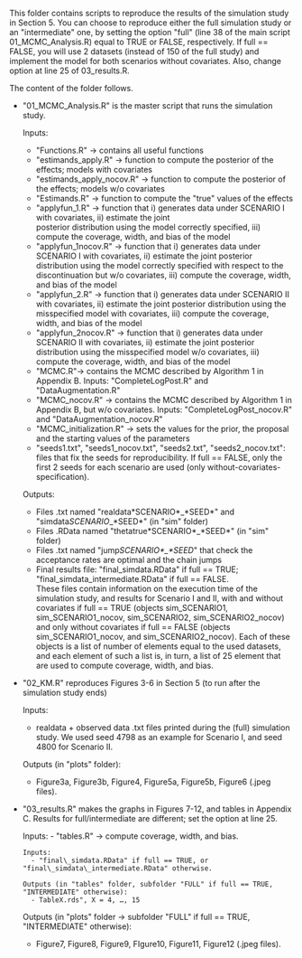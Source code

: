 This folder contains scripts to reproduce the results of the simulation study in Section 5. 
You can choose to reproduce either the full simulation study or an "intermediate" one, by setting the option "full" (line 38 of the main script 01_MCMC_Analysis.R) equal to TRUE or FALSE, respectively. 
If full == FALSE, you will use 2 datasets (instead of 150 of the full study) and implement the model for both scenarios without covariates.
Also, change option at line 25 of 03\_results.R.

The content of the folder follows.

- "01\_MCMC\_Analysis.R" is the master script that runs the simulation study.
  
  Inputs: 
  - "Functions.R" -> contains all useful functions
  - "estimands\_apply.R" -> function to compute the posterior of the effects; models with covariates
  - "estimands\_apply\_nocov.R" -> function to compute the posterior of the effects; models w/o covariates
  - "Estimands.R" -> function to compute the "true" values of the effects
  - "applyfun\_1.R" -> function that i) generates data under SCENARIO I with covariates, ii) estimate the joint    
     posterior distribution using the model correctly specified, iii) compute the coverage, width, and bias of the 
     model
  - "applyfun\_1nocov.R" -> function that i) generates data under SCENARIO I with covariates, ii) estimate the joint
     posterior distribution using the model correctly specified with respect to the discontinuation but w/o covariates, 
     iii) compute the coverage, width, and bias of the model
  - "applyfun\_2.R" -> function that i) generates data under SCENARIO II with covariates, ii) estimate the joint 
     posterior distribution using the misspecified model with covariates, iii) compute the coverage, width, and bias of 
     the model
  - "applyfun\_2nocov.R" -> function that i) generates data under SCENARIO II with covariates, ii) estimate the joint 
     posterior distribution using the misspecified model w/o covariates, iii) compute the coverage, width, and bias of 
     the model
  - "MCMC.R"-> contains the MCMC described by Algorithm 1 in Appendix B. 
       Inputs: "CompleteLogPost.R" and "DataAugmentation.R"
  - "MCMC\_nocov.R" -> contains the MCMC described by Algorithm 1 in Appendix B, but w/o covariates. 
       Inputs: "CompleteLogPost\_nocov.R" and "DataAugmentation\_nocov.R"
  - "MCMC\_initialization.R" -> sets the values for the prior, the proposal and the starting values of the parameters
  - "seeds1.txt", "seeds1\_nocov.txt", "seeds2.txt", "seeds2\_nocov.txt": files that fix the seeds for reproducibility. 
     If full == FALSE, only the first 2 seeds for each scenario are used (only without-covariates-specification). 

   Outputs:
  - Files .txt named "realdata\*SCENARIO\*\_\*SEED\*" and "simdata*SCENARIO*\_\*SEED\*" (in "sim" folder)
  - Files .RData named "thetatrue\*SCENARIO\*\_\*SEED\*" (in "sim" folder)
  - Files .txt named "jump*SCENARIO\*\_\*SEED*" that check the acceptance rates are optimal and the chain jumps
  - Final results file: "final\_simdata.RData" if full == TRUE; "final\_simdata\_intermediate.RData" if full == FALSE.    
    These files contain information on the execution time of the simulation study, and results for Scenario I and II, 
    with and without covariates if full == TRUE (objects sim\_SCENARIO1, sim\_SCENARIO1\_nocov, 
     sim\_SCENARIO2, sim\_SCENARIO2\_nocov) and only without covariates if full == FALSE (objects sim\_SCENARIO1\_nocov, 
     and sim\_SCENARIO2\_nocov). Each of these objects is a list of number of elements equal to the used 
     datasets, and each element of such a list is, in turn, a list of 25 element that are used to compute coverage, 
     width, and bias. 
- "02\_KM.R" reproduces Figures 3-6 in Section 5 (to run after the simulation study ends)

  Inputs:
  
  - realdata + observed data .txt files printed during the (full) simulation study. We used seed 4798 as an example for 
     Scenario I, and seed 4800 for Scenario II. 
  
  Outputs (in "plots" folder):
  
   - Figure3a, Figure3b, Figure4, Figure5a, Figure5b, Figure6 (.jpeg files).
     
- "03\_results.R" makes the graphs in Figures 7-12, and tables in Appendix C. Results for full/intermediate are
   different; set the option at line 25.

  Inputs:
      - "tables.R" -> compute coverage, width, and bias. 

      Inputs: 
        - "final\_simdata.RData" if full == TRUE, or "final\_simdata\_intermediate.RData" otherwise.

      Outputs (in "tables" folder, subfolder "FULL" if full == TRUE, "INTERMEDIATE" otherwise): 
        - TableX.rds", X = 4, …, 15

  Outputs (in "plots" folder -> subfolder "FULL" if full == TRUE, "INTERMEDIATE" otherwise):
   - Figure7, Figure8, Figure9, FIgure10, Figure11, Figure12 (.jpeg files).
